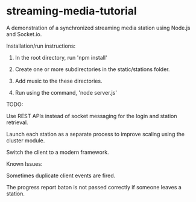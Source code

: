 # streaming-media-tutorial
A demonstration of a synchronized streaming media station using Node.js and Socket.io.

Installation/run instructions:

1) In the root directory, run 'npm install'

2) Create one or more subdirectories in the static/stations folder.

3) Add music to the these directories.

4) Run using the command, 'node server.js'


TODO:

Use REST APIs instead of socket messaging for the login and station retrieval.

Launch each station as a separate process to improve scaling using the cluster module.

Switch the client to a modern framework.


Known Issues:

Sometimes duplicate client events are fired.

The progress report baton is not passed correctly if someone leaves a station.

